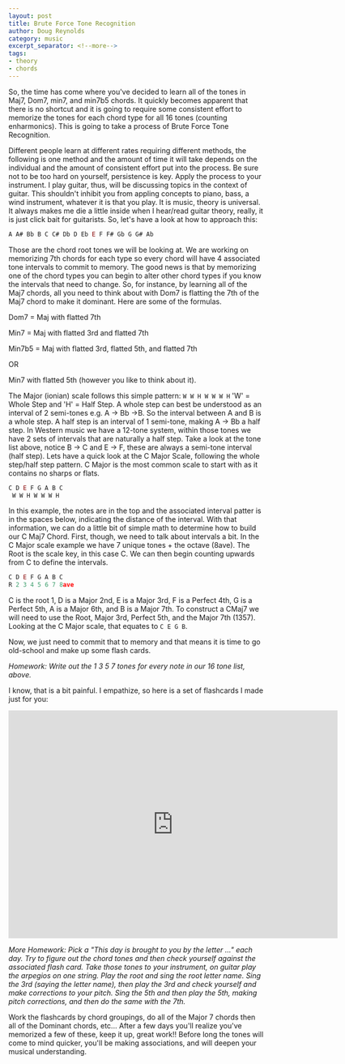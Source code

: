 ```yaml
---
layout: post
title: Brute Force Tone Recognition
author: Doug Reynolds
category: music
excerpt_separator: <!--more-->
tags:
- theory
- chords
---
```


So, the time has come where you've decided to learn all of the tones in Maj7, Dom7, min7, and min7b5 chords.  It quickly becomes apparent that there is no shortcut and it is going to require some consistent effort to memorize the tones for each chord type for all 16 tones (counting enharmonics).  This is going to take a process of Brute Force Tone Recognition. <i class="fa fa-wrench" aria-hidden="true"></i><!--more-->

Different people learn at different rates requiring different methods, the following is one method and the amount of time it will take depends on the individual and the amount of consistent effort put into the process.  Be sure not to be too hard on yourself, persistence is key.  Apply the process to your instrument.  I play guitar, thus, will be discussing topics in the context of guitar.  This shouldn't inhibit you from appling concepts to piano, bass, a wind instrument, whatever it is that you play.  It is music, theory is universal.  It always makes me die a little inside when I hear/read guitar theory, really, it is just click bait for guitarists.  So, let's have a look at how to approach this:

```javascript
A A# Bb B C C# Db D Eb E F F# Gb G G# Ab
```
Those are the chord root tones we will be looking at.  We are working on memorizing 7th chords for each type so every chord will have 4 associated tone intervals to commit to memory.  The good news is that by memorizing one of the chord types you can begin to alter other chord types if you know the intervals that need to change.  So, for instance, by learning all of the Maj7 chords, all you need to think about with Dom7 is flatting the 7th of the Maj7 chord to make it dominant.  Here are some of the formulas.

Dom7 = Maj with flatted 7th

Min7 = Maj with flatted 3rd and flatted 7th

Min7b5 = Maj with flatted 3rd, flatted 5th, and flatted 7th

OR

Min7 with flatted 5th (however you like to think about it).

The Major (ionian) scale follows this simple pattern: `W W H W W W H`  'W' = Whole Step and 'H' = Half Step.  A whole step can best be understood as an interval of 2 semi-tones e.g. A -> Bb ->B.  So the interval between A and B is a whole step.  A half step is an interval of 1 semi-tone, making A -> Bb a half step.  In Western music we have a 12-tone system, within those tones we have 2 sets of intervals that are naturally a half step.  Take a look at the tone list above, notice B -> C and E -> F, these are always a semi-tone interval (half step).  Lets have a quick look at the C Major Scale, following the whole step/half step pattern.  C Major is the most common scale to start with as it contains no sharps or flats.

```javascript
C D E F G A B C
 W W H W W W H
```
In this example, the notes are in the top and the associated interval patter is in the spaces below, indicating the distance of the interval.  With that information, we can do a little bit of simple math to determine how to build our C Maj7 Chord.  First, though, we need to talk about intervals a bit.  In the C Major scale example we have 7 unique tones + the octave (8ave).  The Root is the scale key, in this case C.  We can then begin counting upwards from C to define the intervals.

```javascript
C D E F G A B C
R 2 3 4 5 6 7 8ave
```
C is the root 1, D is a Major 2nd, E is a Major 3rd, F is a Perfect 4th, G is a Perfect 5th, A is a Major 6th, and B is a Major 7th.  To construct a CMaj7 we will need to use the Root, Major 3rd, Perfect 5th, and the Major 7th (1357).  Looking at the C Major scale, that equates to `C E G B`.

Now, we just need to commit that to memory and that means it is time to go old-school and make up some flash cards.

*Homework: Write out the 1 3 5 7 tones for every note in our 16 tone list, above.*

I know, that is a bit painful.  I empathize, so here is a set of flashcards I made just for you:
<div class="embed-responsive embed-responsive-1by1">
<iframe class="embed-responsive-item" src='https://www.flippity.net/fce.asp?k=1pvIoH8F3QOnvkQZIjdYNx0-eJE5Fov8V6dC_vsp0TUg' width='650' height='450' frameborder='0'></iframe>
</div>

*More Homework: Pick a "This day is brought to you by the letter ..." each day.  Try to figure out the chord tones and then check yourself against the associated flash card.  Take those tones to your instrument, on guitar play the arpegios on one string.  Play the root and sing the root letter name. Sing the 3rd (saying the letter name), then play the 3rd and check yourself and make corrections to your pitch.  Sing the 5th and then play the 5th, making pitch corrections, and then do the same with the 7th.*

Work the flashcards by chord groupings, do all of the Major 7 chords then all of the Dominant chords, etc...  After a few days you'll realize you've memorized a few of these, keep it up, great work!!  Before long the tones will come to mind quicker, you'll be making associations, and will deepen your musical understanding.